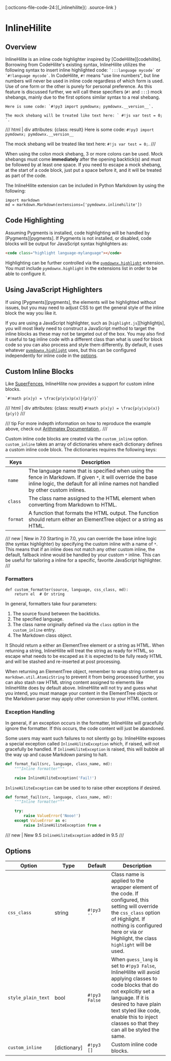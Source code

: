[:octicons-file-code-24:][_inlinehilite]{: .source-link }

# InlineHilite

## Overview

InlineHilite is an inline code highlighter inspired by [CodeHilite][codehilite]. Borrowing from CodeHilite's existing
syntax, InlineHilite utilizes the following syntax to insert inline highlighted code: `` `:::language mycode` `` or
`` `#!language mycode` ``.  In CodeHilite, ` #! ` means "use line numbers", but line numbers will never be used in
inline code regardless of which form is used. Use of one form or the other is purely for personal preference. As this
feature is discussed further, we will call these specifiers (` #! ` and ` ::: `) mock shebangs, mainly due to the first
options similar syntax to a real shebang.

```text title="Inline Highlighted Code"
Here is some code: `#!py3 import pymdownx; pymdownx.__version__`.

The mock shebang will be treated like text here: ` #!js var test = 0; `.
```

/// html | div
    attributes: {class: result}
Here is some code: `#!py3 import pymdownx; pymdownx.__version__`

The mock shebang will be treated like text here: ` #!js var test = 0; `.
///


When using the colon mock shebang, 3 or more colons can be used.  Mock shebangs must come **immediately** after the
opening backtick(s) and must be followed by at least one space.  If you need to escape a mock shebang, at the start of a
code block, just put a space before it, and it will be treated as part of the code.

The InlineHilite extension can be included in Python Markdown by using the following:

```py3
import markdown
md = markdown.Markdown(extensions=['pymdownx.inlinehilite'])
```

## Code Highlighting

Assuming Pygments is installed, code highlighting will be handled by [Pygments][pygments]. If Pygments is not installed,
or disabled, code blocks will be output for JavaScript syntax highlighters as:


```html
<code class="highlight language-mylanguage"></code>
```

Highlighting can be further controlled via the [`pymdownx.highlight`](./highlight.md) extension. You must include
`pymdownx.highlight` in the extensions list in order to be able to configure it.

## Using JavaScript Highlighters

If using [Pygments][pygments], the elements will be highlighted without issues, but you may need to adjust CSS to get
the general style of the inline block the way you like it.

If you are using a JavaScript highlighter, such as [`highlight.js`][highlightjs], you will most likely need to construct
a JavaScript method to target the inline blocks as these may not be targeted out of the box. You may also find it useful
to tag inline code with a different class than what is used for block code so you can also process and style them
differently. By default, it uses whatever [`pymdownx.highlight`](./highlight.md) uses, but this can be configured
independently for inline code in the [options](#options).

## Custom Inline Blocks

Like [SuperFences](./superfences.md), InlineHilite now provides a support for custom inline blocks.

```text title="Inline Math"
`#!math p(x|y) = \frac{p(y|x)p(x)}{p(y)}`
```

/// html | div
    attributes: {class: result}
`#!math p(x|y) = \frac{p(y|x)p(x)}{p(y)}`
///

/// tip
For more indepth information on how to reproduce the example above, check out [Arithmatex Documentation
](./arithmatex.md#alternative-math-blocks).
///

Custom inline code blocks are created via the `custom_inline` option.  `custom_inline` takes an array of dictionaries
where each dictionary defines a custom inline code block. The dictionaries requires the following keys:

Keys        | Description
----------- | -----------
`name`      | The language name that is specified when using the fence in Markdown. If given `*`, it will override the base inline logic, the default for all inline names not handled by other custom inlines.
`class`     | The class name assigned to the HTML element when converting from Markdown to HTML.
`format`    | A function that formats the HTML output. The function should return either an ElementTree object or a string as HTML.

/// new | New in 7.0
Starting in 7.0, you can override the base inline logic (the syntax highlighter) by specifying the custom inline
with a name of `*`. This means that if an inline does not match any other custom inline, the default, fallback
inline would be handled by your custom `*` inline. This can be useful for tailoring a inline for a specific,
favorite JavaScript highlighter.
///

### Formatters

```py3
def custom_formatter(source, language, css_class, md):
    return el  # Or string
```

In general, formatters take four parameters:

1. The source found between the backticks.
2. The specified language.
3. The class name originally defined via the `class` option in the `custom_inline` entry.
4. The Markdown class object.

It Should return a either an ElementTree element or a string as HTML. When returning a string, InlineHilite will treat
the string as ready for HTML, so escape what needs to be escaped as it is expected to be fully ready HTML and will be
stashed and re-inserted at post processing.

When returning an ElementTree object, remember to wrap string content as `markdown.util.AtomicString` to prevent it from
being processed further, you can also stash raw HTML string content assigned to elements like InlineHilite does by
default above. InlineHilite will not try and guess what you intend, you must manage your content in the ElementTree
objects or the Markdown parser may apply other conversion to your HTML content.

### Exception Handling

In general, if an exception occurs in the formatter, InlineHilite will gracefully ignore the formatter. If this occurs,
the code content will just be abandoned.

Some users may want such failures to not silently go by. InlineHilite exposes a special exception called
`InlineHiliteException` which, if raised, will not gracefully be handled. If `InlineHiliteException` is raised, this
will bubble all the way up and cause Markdown parsing to halt.

```py
def format_fail(src, language, class_name, md):
    """Inline formatter"""

    raise InlineHiliteException('Fail!')
```

`InlineHiliteException` can be used to to raise other exceptions if desired.


```py
def format_fail(src, language, class_name, md):
    """Inline formatter"""

    try:
        raise ValueError('Nooo!')
    except ValueError as e:
        raise InlineHiliteException from e
```

/// new | New 9.5
`InlineHiliteException` added in 9.5
///

## Options

Option                    | Type         | Default       | Description
------------------------- | ------------ | ------------- | -----------
`css_class`               | string       | `#!py3 ''`    | Class name is applied to the wrapper element of the code. If configured, this setting will override the `css_class` option of Highlight. If nothing is configured here or via or Highlight, the class `highlight` will be used.
`style_plain_text`        | bool         | `#!py3 False` | When `guess_lang` is set to `#!py3 False`, InlineHilite will avoid applying classes to code blocks that do not explicitly set a language. If it is desired to have plain text styled like code, enable this to inject classes so that they can all be styled the same.
`custom_inline`           | [dictionary] | `#!py3 []`    | Custom inline code blocks.
